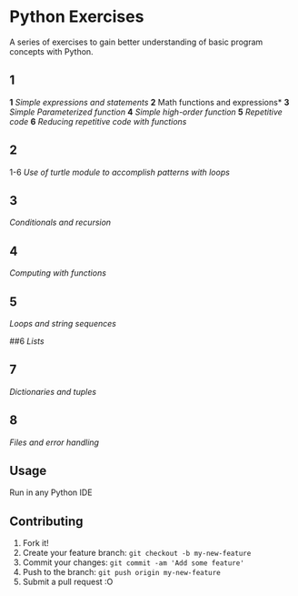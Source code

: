 
# Python Exercises
A series of exercises to gain better understanding of basic program concepts with Python.
## 1
**1**
*Simple expressions and statements*
 **2** 
Math functions and expressions*
 **3**
*Simple Parameterized function*
 **4**
*Simple high-order function*
 **5**
*Repetitive code*
 **6**
*Reducing repetitive code with functions*

## 2
1-6
*Use of turtle module to accomplish patterns with loops*

## 3
*Conditionals and recursion*

## 4
*Computing with functions*

## 5
*Loops and string sequences*

##6
*Lists*

## 7
*Dictionaries and tuples*

## 8
*Files and error handling*

## Usage
Run in any Python IDE
## Contributing
1. Fork it!
2. Create your feature branch: `git checkout -b my-new-feature`
3. Commit your changes: `git commit -am 'Add some feature'`
4. Push to the branch: `git push origin my-new-feature`
5. Submit a pull request :O
